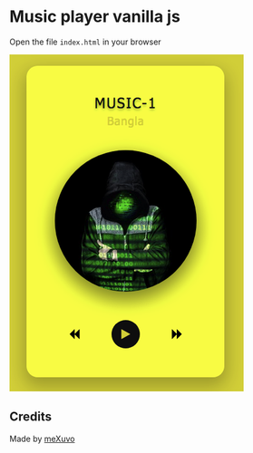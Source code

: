 # Music player vanilla js
Open the file `index.html` in your browser

![music player](img/musicPlayer.png)

## Credits

Made by [meXuvo](https://linkedin.com/in/meXuvo)
